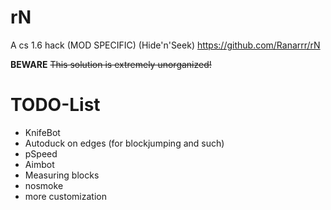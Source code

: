 # rN
A cs 1.6 hack (MOD SPECIFIC) (Hide'n'Seek)
https://github.com/Ranarrr/rN

**BEWARE**
<s>This solution is extremely unorganized!</s>

# TODO-List

- KnifeBot
- Autoduck on edges (for blockjumping and such)
- pSpeed
- Aimbot
- Measuring blocks
- nosmoke
- more customization
